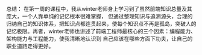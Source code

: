 总结：
	在第一周的课程中，我从winter老师身上学习到了虽然前端知识总量及其庞大，一个人靠单纯的记忆根本很难掌握，
但通过整理知识与追溯源头，合理的归纳自己的知识体系，把知识点都连贯起来，使每个知识点不再是孤岛，突破人的
记忆极限。再者，winter老师也讲述了前端工程师最核心的三个因素：编程能力、架构能力与工程能力，使我清晰地认识到
自己应该在哪些方面下功夫，让自己的职业道路走得更好。